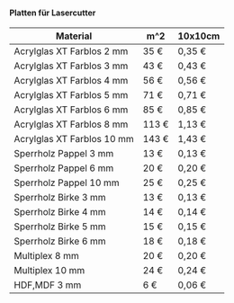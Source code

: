 #### Platten für Lasercutter

|      Material              |    m^2   |    10x10cm   | 
| -------------------------- | -------- | ------------ |
| Acrylglas XT Farblos 2 mm  |   35 €   |   0,35 €     | 
| Acrylglas XT Farblos 3 mm  |   43 €   |   0,43 €     | 
| Acrylglas XT Farblos 4 mm  |   56 €   |   0,56 €     | 
| Acrylglas XT Farblos 5 mm  |   71 €   |   0,71 €     | 
| Acrylglas XT Farblos 6 mm  |   85 €   |   0,85 €     | 
| Acrylglas XT Farblos 8 mm  |  113 €   |   1,13 €     | 
| Acrylglas XT Farblos 10 mm |  143 €   |   1,43 €     | 
| Sperrholz Pappel 3 mm      |   13 €   |   0,13 €     | 
| Sperrholz Pappel 6 mm      |   20 €   |   0,20 €     | 
| Sperrholz Pappel 10 mm     |   25 €   |   0,25 €     | 
| Sperrholz Birke 3 mm       |   13 €   |   0,13 €     | 
| Sperrholz Birke 4 mm       |   14 €   |   0,14 €     | 
| Sperrholz Birke 5 mm       |   15 €   |   0,15 €     | 
| Sperrholz Birke 6 mm       |   18 €   |   0,18 €     | 
| Multiplex 8 mm             |   20 €   |   0,20 €     | 
| Multiplex 10 mm            |   24 €   |   0,24 €     | 
| HDF,MDF 3 mm               |   6 €    |   0,06 €     | 
